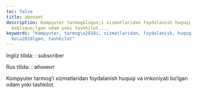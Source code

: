 ```yaml
---
toc: false
title: abonent
description: Kompyuter tarmog&lsquo;i xizmatlaridan foydalanish huquqi va imkoniyati
  bo&lsquo;lgan odam yoki tashkilot....
keywords: "Kompyuter, tarmog\u2018i, xizmatlaridan, foydalanish, huquqi, imkoniyati,
  bo\u2018lgan, tashkilot"
---
```


Ingliz tilida:
:   subscriber

Rus tilida:
:   абонент

Kompyuter tarmog‘i xizmatlaridan foydalanish huquqi va imkoniyati bo‘lgan odam yoki tashkilot.